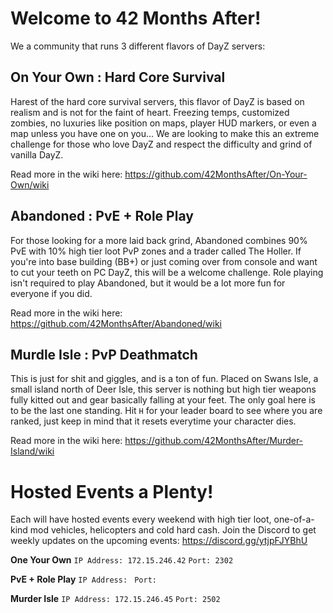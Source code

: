 # Welcome to 42 Months After!
We a community that runs 3 different flavors of DayZ servers:

## On Your Own : Hard Core Survival
Harest of the hard core survival servers, this flavor of DayZ is based on realism and is not for the faint of heart. Freezing temps, customized zombies, no luxuries like position on maps, player HUD markers, or even a map unless you have one on you... We are looking to make this an extreme challenge for those who love DayZ and respect the difficulty and grind of vanilla DayZ.

Read more in the wiki here: https://github.com/42MonthsAfter/On-Your-Own/wiki

## Abandoned : PvE + Role Play
For those looking for a more laid back grind, Abandoned combines 90% PvE with 10% high tier loot PvP zones and a trader called The Holler. If you're into base building (BB+) or just coming over from console and want to cut your teeth on PC DayZ, this will be a welcome challenge. Role playing isn't required to play Abandoned, but it would be a lot more fun for everyone if you did.

Read more in the wiki here: https://github.com/42MonthsAfter/Abandoned/wiki

## Murdle Isle : PvP Deathmatch
This is just for shit and giggles, and is a ton of fun. Placed on Swans Isle, a small island north of Deer Isle, this server is nothing but high tier weapons fully kitted out and gear basically falling at your feet. The only goal here is to be the last one standing. Hit `H` for your leader board to see where you are ranked, just keep in mind that it resets everytime your character dies. 

Read more in the wiki here: https://github.com/42MonthsAfter/Murder-Island/wiki

# Hosted Events a Plenty!
Each will have hosted events every weekend with high tier loot, one-of-a-kind mod vehicles, helicopters and cold hard cash. Join the Discord to get weekly updates on the upcoming events: https://discord.gg/ytjpFJYBhU


**One Your Own**
`IP Address: 172.15.246.42`
`Port: 2302`

**PvE + Role Play**
`IP Address: `
`Port:`

**Murder Isle**
`IP Address: 172.15.246.45`
`Port: 2502`
